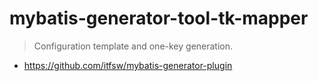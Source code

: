 # mybatis-generator-tool-tk-mapper

> Configuration template and one-key generation.

- https://github.com/itfsw/mybatis-generator-plugin